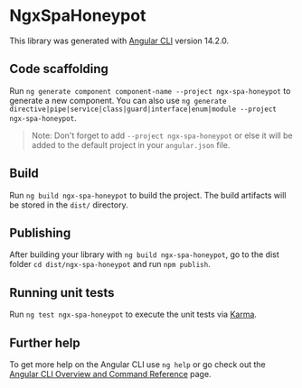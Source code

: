 # NgxSpaHoneypot

This library was generated with [Angular CLI](https://github.com/angular/angular-cli) version 14.2.0.

## Code scaffolding

Run `ng generate component component-name --project ngx-spa-honeypot` to generate a new component. You can also use `ng generate directive|pipe|service|class|guard|interface|enum|module --project ngx-spa-honeypot`.
> Note: Don't forget to add `--project ngx-spa-honeypot` or else it will be added to the default project in your `angular.json` file. 

## Build

Run `ng build ngx-spa-honeypot` to build the project. The build artifacts will be stored in the `dist/` directory.

## Publishing

After building your library with `ng build ngx-spa-honeypot`, go to the dist folder `cd dist/ngx-spa-honeypot` and run `npm publish`.

## Running unit tests

Run `ng test ngx-spa-honeypot` to execute the unit tests via [Karma](https://karma-runner.github.io).

## Further help

To get more help on the Angular CLI use `ng help` or go check out the [Angular CLI Overview and Command Reference](https://angular.io/cli) page.
